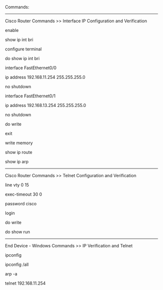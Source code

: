 Commands:


****************************************************************************************************
Cisco Router Commands >> Interface IP Configuration and Verification

enable

show ip int bri

configure terminal

do show ip int bri

interface FastEthernet0/0

ip address 192.168.11.254 255.255.255.0

no shutdown

interface FastEthernet0/1

ip address 192.168.13.254 255.255.255.0

no shutdown

do write

exit

write memory

show ip route

show ip arp


****************************************************************************************************
Cisco Router Commands >> Telnet Configuration and Verification

line vty 0 15

exec-timeout 30 0

password cisco

login

do write

do show run


****************************************************************************************************
End Device - Windows Commands >> IP Verification and Telnet

ipconfig

ipconfig /all

arp -a

telnet 192.168.11.254

